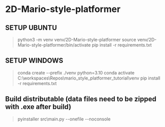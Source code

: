 # 2D-Mario-style-platformer

## SETUP UBUNTU
> python3 -m venv venv/2D-Mario-style-platformer
> source venv/2D-Mario-style-platformer/bin/activate
> pip install -r requirements.txt

## SETUP WINDOWS
> conda create --prefix ./venv python=3.10
> conda activate C:\workspaces\Repos\mario_style_platformer_tutorial\venv
> pip install -r requirements.txt

## Build distributable (data files need to be zipped with .exe after build)
> pyinstaller src\main.py --onefile --noconsole
